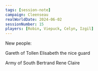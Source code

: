 ```yaml
---
tags: [session-note]
campaign: Cleenseau
realWorldDate: 2024-06-02
sessionNumber: 15
players: [Robin, Viepuck, Celyn, Izgil]
---
```


New people:

Gareth of Tollen
Elisabeth the nice guard

Army of South
Bertrand
Rene
Claire